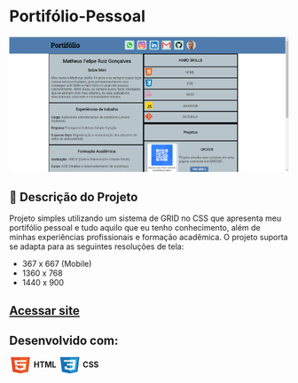 # Portifólio-Pessoal


<img src="img/img-logo-site.png">

## :memo: Descrição do Projeto

Projeto simples utilizando um sistema de GRID no CSS que apresenta meu portifólio pessoal e tudo aquilo que eu tenho conhecimento, além de minhas experiências profissionais e formação acadêmica. O projeto suporta se adapta para as seguintes resoluções de tela:

- 367 x 667 (Mobile)
- 1360 x 768 
- 1440 x 900

## [Acessar site](https://matheusfeliperuiz.github.io/Portifolio-Pessoal/)

##  Desenvolvido com: 

<img align="center" alt="HTML" height="30" width="40" src="https://raw.githubusercontent.com/devicons/devicon/master/icons/html5/html5-original.svg"> <strong> HTML</strong>
<img align="center" alt="CSS" height="30" width="40" src="https://raw.githubusercontent.com/devicons/devicon/master/icons/css3/css3-original.svg"> <strong>CSS</strong>


